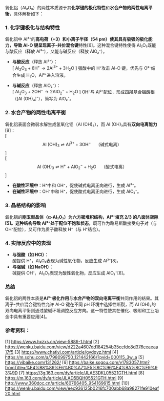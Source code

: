 氧化铝（Al₂O₃）的两性本质源于其**化学键的极化特性**和**水合产物的两性电离平衡**，具体解析如下：
### **1. 化学键极化与结构特性**
氧化铝中 Al³⁺的**高电荷（+3）**和**小离子半径（54 pm）**使其具有极强的极化能力，导致 Al-O 键呈现**离子-共价混合键**特性[6]。这种混合键特性使得 Al₂O₃既能与酸反应（释放 Al³⁺），又能与碱反应（释放 AlO₂⁻）。
- **与酸反应**（释放 Al³⁺）：  
  \[
$\text{Al}_2\text{O}_3 + 6\text{H}^+ \rightarrow 2\text{Al}^{3+} + 3\text{H}_2\text{O}$
  \]
  强酸中的 H⁺攻击 Al-O 键，优先与 O²⁻结合生成 H₂O，Al³⁺进入溶液。

- **与碱反应**（释放 AlO₂⁻）：  
  \[
$\text{Al}_2\text{O}_3 + 2\text{OH}^- \rightarrow 2\text{AlO}_2^- + \text{H}_2\text{O}$
  \]
  OH⁻与 Al³⁺配位，形成四羟基合铝酸根（[Al (OH)₄]⁻），简写为 AlO₂⁻。

### **2. 水合产物的两性电离平衡**
氧化铝表面会微弱水解生成氢氧化铝（Al (OH)₃），而 Al (OH)₃具有**双向电离能力**[9]：  
\[
$$\text{Al (OH)}_3 \rightleftharpoons \text{Al}^{3+} + 3\text{OH}^- \quad \text{（碱式电离）}
$$\]  
\[
$$\text{Al (OH)}_3 \rightleftharpoons \text{H}^+ + \text{AlO}_2^- + \text{H}_2\text{O} \quad \text{（酸式电离）}
$$\]
- **在酸性环境中**：H⁺中和 OH⁻，促使碱式电离正向进行，生成 Al³⁺。  
- **在碱性环境中**：OH⁻中和 H⁺，促使酸式电离正向进行，生成 AlO₂⁻。

### **3. 晶格结构的影响**
氧化铝的**刚玉型晶体（α-Al₂O₃）**为六方密堆积结构，Al³⁺填充 2/3 的八面体空隙[5]。这种结构导致 Al³⁺处于**配位不饱和状态**，既可作为路易斯酸接受电子对（与 OH⁻配位），又可作为质子酸释放 H⁺（与 H⁺结合）。
### **4. 实际反应中的表现**
- **与强酸（如 HCl）**：  
  酸提供 H⁺，Al₂O₃表现为碱性氧化物，反应生成 Al³⁺[8]。
- **与强碱（如 NaOH）**：  
  碱提供 OH⁻，Al₂O₃表现为酸性氧化物，反应生成 AlO₂⁻[8]。

### **总结**
氧化铝的两性本质是**Al³⁺极化作用**与**水合产物的双向电离平衡**共同作用的结果。其离子-共价混合键特性允许 Al-O 键在不同 pH 环境中选择性断裂，而 Al (OH)₃的双向电离平衡则通过酸碱环境调控反应方向。这一特性使其在催化、吸附和工业冶金中具有重要应用[4]。
### 参考资料：
[1] https://www.hxzxs.cn/view-5889-1.html
[2] https://wenku.baidu.com/view/d222a4607dd184254b35eefdc8d376eeaeaa17f5
[3] https://www.chatiyi.com/article/gvdqyz.html
[4] https://m.sohu.com/a/798099750_121442166/?pvid=000115_3w_a
[5] https://vibaike.com/131262/
[6] https://baike.sogou.com/v1783057.htm?fromTitle=%E4%B8%89%E6%B0%A7%E5%8C%96%E4%BA%8C%E9%93%9D
[7] https://3g.163.com/dy/article/JLAE3DKL05521GTH.html
[8] https://m.163.com/dy/article/JLAD5BQH05521GTH.html
[9] http://www.360doc.cn/article/60766405_954169615.html
[10] https://wenku.baidu.com/view/eec936125b0216fc700abb68a98271fe910eaf20.html